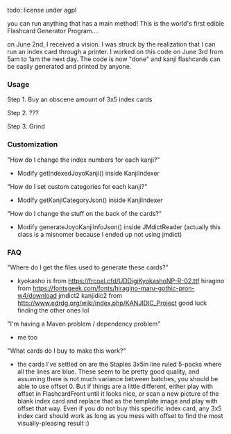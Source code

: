todo: license under agpl

you can run anything that has a main method! This is the world's first edible Flashcard Generator Program....

on June 2nd, I received a vision. I was struck by the realization that I can run an index card through a printer. I worked on this code on June 3rd from 5am to 1am the next day. The code is now "done" and kanji flashcards can be easily generated and printed by anyone. 

### Usage

Step 1. Buy an obscene amount of 3x5 index cards

Step 2. ???

Step 3. Grind

### Customization

"How do I change the index numbers for each kanji?"

- Modify getIndexedJoyoKanji() inside KanjiIndexer

"How do I set custom categories for each kanji?"

- Modify getKanjiCategoryJson() inside KanjiIndexer

"How do I change the stuff on the back of the cards?"

- Modify generateJoyoKanjiInfoJson() inside JMdictReader (actually this class is a misnomer because I ended up not using jmdict)

### FAQ

"Where do I get the files used to generate these cards?"

- kyokasho is from https://frcoal.cfd/UDDigiKyokashoNP-R-02.ttf hiragino from https://fontsgeek.com/fonts/hiragino-maru-gothic-pron-w4/download jmdict2 kanjidic2 from http://www.edrdg.org/wiki/index.php/KANJIDIC_Project good luck finding the other ones lol

"I'm having a Maven problem / dependency problem"

- me too

"What cards do I buy to make this work?"

- the cards I've settled on are the Staples 3x5in line ruled 5-packs where all the lines are blue. These seem to be pretty good quality, and assuming there is not much variance between batches, you should be able to use offset 0. But if things are a little different, either play with offset in FlashcardFront until it looks nice, or scan a new picture of the blank index card and replace that as the template image and play with offset that way. Even if you do not buy this specific index card, any 3x5 index card should work as long as you mess with offset to find the most visually-pleasing result :)
